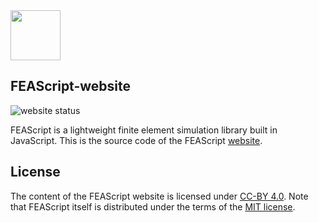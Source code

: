 <img src="https://feascript.github.io/FEAScript-website/assets/FEAScriptLogo.png" width="80">

## FEAScript-website

![website status](https://img.shields.io/website?url=https%3A%2F%2Ffeascript.com%2F)

FEAScript is a lightweight finite element simulation library built in JavaScript. This is the source code of the FEAScript <a href="https://feascript.com/" target="_blank">website</a>.

## License

The content of the FEAScript website is licensed under <a href="https://github.com/FEAScript/FEAScript-website/blob/main/LICENSE" target="_blank">CC-BY 4.0</a>. Note that FEAScript itself is distributed under the terms of the <a href="https://github.com/FEAScript/FEAScript/blob/main/LICENSE" target="_blank">MIT license</a>.
